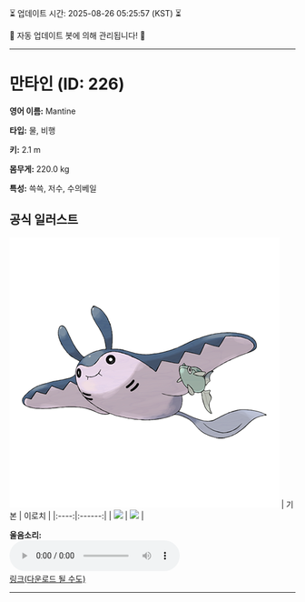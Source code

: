 
⏳ 업데이트 시간: 2025-08-26 05:25:57 (KST) ⏳

🤖 자동 업데이트 봇에 의해 관리됩니다! 🤖

---

# 만타인 (ID: 226)
**영어 이름:** Mantine

**타입:** 물, 비행

**키:** 2.1 m

**몸무게:** 220.0 kg

**특성:** 쓱쓱, 저수, 수의베일

## 공식 일러스트
![](https://raw.githubusercontent.com/PokeAPI/sprites/master/sprites/pokemon/other/official-artwork/226.png)
| 기본 | 이로치 |
|:----:|:------:|
| <img src="http://play.pokemonshowdown.com/sprites/ani/mantine.gif" width="200"> | <img src="http://play.pokemonshowdown.com/sprites/ani-shiny/mantine.gif" width="200"> |

**울음소리:**<br><audio controls src="https://raw.githubusercontent.com/PokeAPI/cries/main/cries/pokemon/latest/226.ogg"></audio><br> [링크(다운로드 될 수도)](https://raw.githubusercontent.com/PokeAPI/cries/main/cries/pokemon/latest/226.ogg)


---
